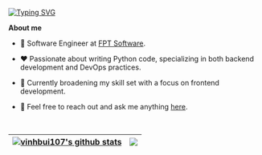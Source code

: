 [![Typing SVG](https://readme-typing-svg.demolab.com?font=Fira+Code&size=30&pause=1000&color=317FF7&random=false&width=435&lines=Hello%2C+I'm+Vinh)](https://git.io/typing-svg)

**About me**

- 💼 Software Engineer at [FPT Software](http://fptsoftware.com/).

- ❤️ Passionate about writing Python code, specializing in both backend development and DevOps practices.

- 🚀 Currently broadening my skill set with a focus on frontend development.

- 💬 Feel free to reach out and ask me anything [here](https://github.com/vinhbui107/vinhbui107/issues).

<br>

| <a href="https://github.com/anuraghazra/github-readme-stats"><img align="center" src="https://github-readme-stats-sigma-seven-20.vercel.app/api?username=vinhbui107&show_icons=true&include_all_commits=true&rank_icon=percentile&hide_border=true&theme=transparent" alt="vinhbui107's github stats" /></a> | <a href="https://github.com/anuraghazra/github-readme-stats"><img align="center" src="https://github-readme-stats-sigma-seven-20.vercel.app/api/top-langs/?username=vinhbui107&layout=compact&hide_border=true&theme=transparent" /></a> |
| ------------- | ------------- |
